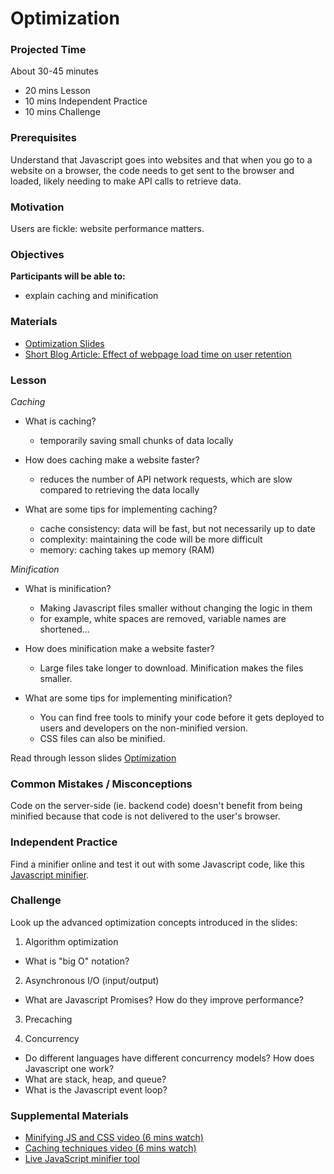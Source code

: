 # Optimization

### Projected Time
About 30-45 minutes
- 20 mins Lesson
- 10 mins Independent Practice
- 10 mins Challenge

### Prerequisites
Understand that Javascript goes into websites and that when you go to a website on a browser, the code needs to get sent to the browser and loaded, likely needing to make API calls to retrieve data.


### Motivation
Users are fickle: website performance matters.


### Objectives
**Participants will be able to:**
- explain caching and minification


### Materials

- [Optimization Slides](https://docs.google.com/presentation/d/1Q1FZHrChooVHydr9Rg05T0rUFGFnzqcPmwtgMUYc6P0/edit?usp=sharing)
- [Short Blog Article: Effect of webpage load time on user retention](https://ai.googleblog.com/2009/06/speed-matters.html)


### Lesson
_Caching_
- What is caching?
    - temporarily saving small chunks of data locally
    
- How does caching make a website faster?
    - reduces the number of API network requests, which are slow compared to retrieving the data locally

- What are some tips for implementing caching?
    - cache consistency: data will be fast, but not necessarily up to date
    - complexity: maintaining the code will be more difficult
    - memory: caching takes up memory (RAM)

_Minification_
- What is minification?
    - Making Javascript files smaller without changing the logic in them
    - for example, white spaces are removed, variable names are shortened...

- How does minification make a website faster?
    - Large files take longer to download. Minification makes the files smaller.

- What are some tips for implementing minification?
    - You can find free tools to minify your code before it gets deployed to users and developers on the non-minified version.
    - CSS files can also be minified.

Read through lesson slides [Optimization](https://docs.google.com/presentation/d/1Q1FZHrChooVHydr9Rg05T0rUFGFnzqcPmwtgMUYc6P0/edit?usp=sharing)

### Common Mistakes / Misconceptions

Code on the server-side (ie. backend code) doesn't benefit from being minified because that code is not delivered to the user's browser.


### Independent Practice

Find a minifier online and test it out with some Javascript code, like this [Javascript minifier](https://javascript-minifier.com/).


### Challenge

Look up the advanced optimization concepts introduced in the slides:
1. Algorithm optimization
- What is "big O" notation?

2. Asynchronous I/O (input/output)
- What are Javascript Promises? How do they improve performance?

3. Precaching

4. Concurrency
- Do different languages have different concurrency models? How does Javascript one work?
- What are stack, heap, and queue?
- What is the Javascript event loop?

### Supplemental Materials
- [Minifying JS and CSS video (6 mins watch)](https://www.youtube.com/watch?v=8aAuNQqgGAg)
- [Caching techniques video (6 mins watch)](https://www.youtube.com/watch?v=RgPf5RDv4-s)
- [Live JavaScript minifier tool](https://javascript-minifier.com/)
